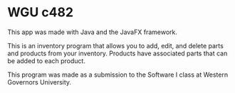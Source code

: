 # WGU c482
This app was made with Java and the JavaFX framework.

This is an inventory program that allows you to add, edit, and delete parts and products from your inventory. Products have associated parts that can be added to each product. 

This program was made as a submission to the Software I class at Western Governors University.
